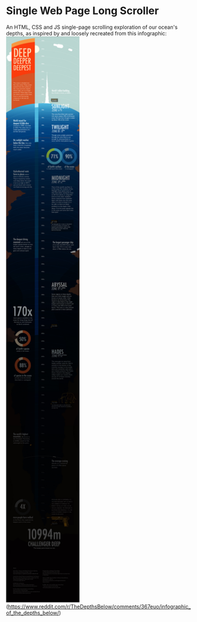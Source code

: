 # Single Web Page Long Scroller
An HTML, CSS and JS single-page scrolling exploration of our ocean's depths, as inspired by and loosely recreated from this infographic: <img src="/assets/img/ocean_depths.jpg" width=200 />(https://www.reddit.com/r/TheDepthsBelow/comments/367euo/infographic_of_the_depths_below/)
